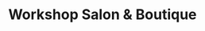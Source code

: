 ---
title: "Workshop Salon & Boutique"
url: /los-angeles/workshop-salon-and-boutique/
shop: hairdresser
---